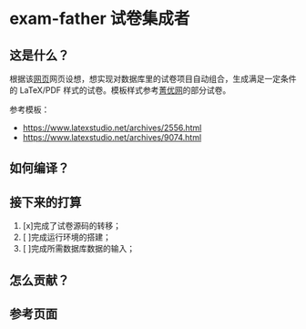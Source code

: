 # exam-father 试卷集成者

## 这是什么？

根据该[网页](https://my.oschina.net/bubifengyun/blog/3054820)网页设想，想实现对数据库里的试卷项目自动组合，生成满足一定条件的 LaTeX/PDF 样式的试卷。模板样式参考[菁优网](http://www.jyeoo.com/)的部分试卷。

参考模板：

- https://www.latexstudio.net/archives/2556.html
- https://www.latexstudio.net/archives/9074.html


## 如何编译？

## 接下来的打算

1. [x]完成了试卷源码的转移；
1. [ ]完成运行环境的搭建；
1. [ ]完成所需数据库数据的输入；

## 怎么贡献？

## 参考页面


